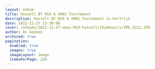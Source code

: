```yaml
---
layout: album
title: Hasselt BT M19 A XMAS Tournament
description: Hasselt BT M19 A XMAS Tournament in Kortrijk
date: 2022-12-27 13:30:00
cover: /albums/2022-12-27-xmas-M19-hasselt/thumbnails/IMG_8212.JPG
author: An Geenen
archived: true
pagination: 
  enabled: true
  images: true
  imageLayout: image
  itemsPerPage: 256
---
```

